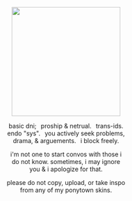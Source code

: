 <p align="center"> <img src="https://64.media.tumblr.com/47eb454541c015e124a483a7dad01671/911b06f6a0f83876-50/s500x750/2e92b9bf385ec812180db5c1fcb4515c94df6029.pnj" width="250" height="250"/> </p>
<p align="center"> basic dni;⠀proship & netrual.⠀trans-ids. <br/> endo "sys".⠀you actively seek problems, <br/> drama, & arguements.⠀i block freely.</p>
<p align="center"> i'm not one to start convos with those i <br/> do not know. sometimes, i may ignore <br/> you & i apologize for that. </p>
<p align="center"> please do not copy, upload, or take inspo <br/> from any of my ponytown skins. </p>
